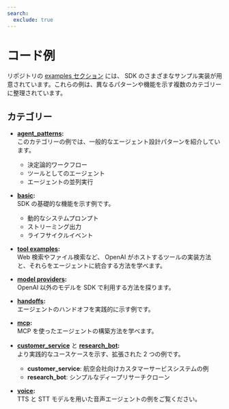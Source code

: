 ```yaml
---
search:
  exclude: true
---
```

# コード例

リポジトリの [examples セクション](https://github.com/openai/openai-agents-python/tree/main/examples) には、 SDK のさまざまなサンプル実装が用意されています。これらの例は、異なるパターンや機能を示す複数のカテゴリーに整理されています。


## カテゴリー

- **[agent_patterns](https://github.com/openai/openai-agents-python/tree/main/examples/agent_patterns):**  
  このカテゴリーの例では、一般的なエージェント設計パターンを紹介しています。

    - 決定論的ワークフロー  
    - ツールとしてのエージェント  
    - エージェントの並列実行  

- **[basic](https://github.com/openai/openai-agents-python/tree/main/examples/basic):**  
  SDK の基礎的な機能を示す例です。

    - 動的なシステムプロンプト  
    - ストリーミング出力  
    - ライフサイクルイベント  

- **[tool examples](https://github.com/openai/openai-agents-python/tree/main/examples/tools):**  
  Web 検索やファイル検索など、 OpenAI がホストするツールの実装方法と、それらをエージェントに統合する方法を学べます。

- **[model providers](https://github.com/openai/openai-agents-python/tree/main/examples/model_providers):**  
  OpenAI 以外のモデルを SDK で利用する方法を探ります。

- **[handoffs](https://github.com/openai/openai-agents-python/tree/main/examples/handoffs):**  
  エージェントのハンドオフを実践的に示す例です。

- **[mcp](https://github.com/openai/openai-agents-python/tree/main/examples/mcp):**  
  MCP を使ったエージェントの構築方法を学べます。

- **[customer_service](https://github.com/openai/openai-agents-python/tree/main/examples/customer_service)** と **[research_bot](https://github.com/openai/openai-agents-python/tree/main/examples/research_bot):**  
  より実践的なユースケースを示す、拡張された 2 つの例です。

    - **customer_service**: 航空会社向けカスタマーサービスシステムの例  
    - **research_bot**: シンプルなディープリサーチクローン  

- **[voice](https://github.com/openai/openai-agents-python/tree/main/examples/voice):**  
  TTS と STT モデルを用いた音声エージェントの例をご覧ください。